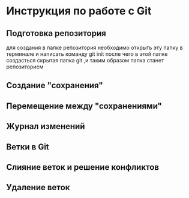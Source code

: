 # Инструкция по работе с Git

## Подготовка репозитория
для создания в папке репозитория необходимо открыть эту папку в терминале и написать команду git init после чего в этой папке создасться скрытая папка git ,и таким образом папка станет репозиторием
## Создание "сохранения"

## Перемещение между "сохранениями"

## Журнал изменений

## Ветки в Git

## Слияние веток и решение конфликтов

## Удаление веток
